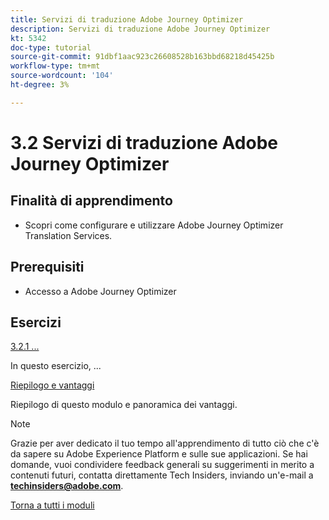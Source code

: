 ```yaml
---
title: Servizi di traduzione Adobe Journey Optimizer
description: Servizi di traduzione Adobe Journey Optimizer
kt: 5342
doc-type: tutorial
source-git-commit: 91dbf1aac923c26608528b163bbd68218d45425b
workflow-type: tm+mt
source-wordcount: '104'
ht-degree: 3%

---
```


# 3.2 Servizi di traduzione Adobe Journey Optimizer

## Finalità di apprendimento

- Scopri come configurare e utilizzare Adobe Journey Optimizer Translation Services.

## Prerequisiti

- Accesso a Adobe Journey Optimizer

## Esercizi

[3.2.1 ...](./ex1.md)

In questo esercizio, ...

[Riepilogo e vantaggi](./summary.md)

Riepilogo di questo modulo e panoramica dei vantaggi.

>[!NOTE]
>
>Grazie per aver dedicato il tuo tempo all&#39;apprendimento di tutto ciò che c&#39;è da sapere su Adobe Experience Platform e sulle sue applicazioni. Se hai domande, vuoi condividere feedback generali su suggerimenti in merito a contenuti futuri, contatta direttamente Tech Insiders, inviando un&#39;e-mail a **techinsiders@adobe.com**.

[Torna a tutti i moduli](../../../overview.md)

